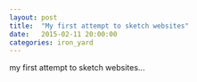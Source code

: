 ```yaml
---
layout: post
title:  "My first attempt to sketch websites"
date:   2015-02-11 20:00:00
categories: iron_yard
---
```

my first attempt to sketch websites...

